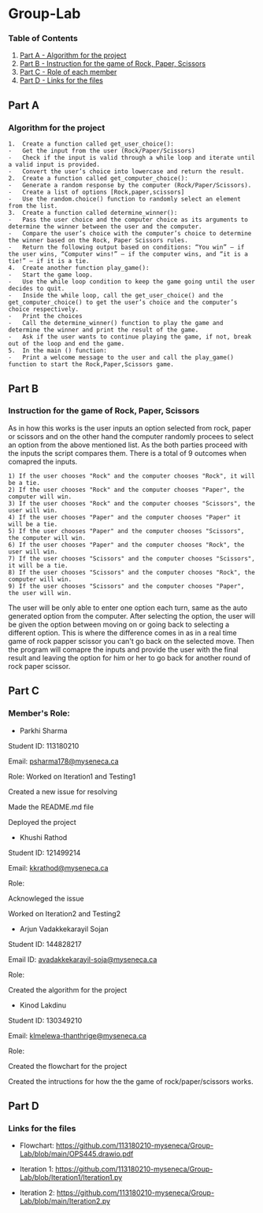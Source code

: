 # Group-Lab

### Table of Contents
1. [Part A - Algorithm for the project](#part-a)
2. [Part B - Instruction for the game of Rock, Paper, Scissors](#part-b)
3. [Part C - Role of each member](#part-c)
4. [Part D - Links for the files](#part-d)


## Part A

### Algorithm for the project

``` 
1.	Create a function called get_user_choice():
-	Get the input from the user (Rock/Paper/Scissors)
-	Check if the input is valid through a while loop and iterate until a valid input is provided.
-	Convert the user’s choice into lowercase and return the result.
2.	Create a function called get_computer_choice():
-	Generate a random response by the computer (Rock/Paper/Scissors).
-	Create a list of options [Rock,paper,scissors]
-	Use the random.choice() function to randomly select an element from the list.
3.	Create a function called determine_winner():
-	Pass the user choice and the computer choice as its arguments to determine the winner between the user and the computer.
-	Compare the user’s choice with the computer’s choice to determine the winner based on the Rock, Paper Scissors rules. 
-	Return the following output based on conditions: “You win” – if the user wins, “Computer wins!” – if the computer wins, and “it is a tie!” – if it is a tie.
4.	Create another function play_game():
-	Start the game loop.
-	Use the while loop condition to keep the game going until the user decides to quit. 
-	Inside the while loop, call the get_user_choice() and the get_computer_choice() to get the user’s choice and the computer’s choice respectively.
-	Print the choices
-	Call the determine_winner() function to play the game and determine the winner and print the result of the game.
-	Ask if the user wants to continue playing the game, if not, break out of the loop and end the game.
5.	In the main () function:
-	Print a welcome message to the user and call the play_game() function to start the Rock,Paper,Scissors game.
```

## Part B

### Instruction for the game of Rock, Paper, Scissors
As in how this works is the user inputs an option selected from rock, paper or scissors and on the other hand the computer randomly procees to select an option from the above mentioned list. As the both parties proceed with the inputs the script compares them. There is a total of 9 outcomes when comapred the inputs.

```
1) If the user chooses "Rock" and the computer chooses "Rock", it will be a tie. 
2) If the user chooses "Rock" and the computer chooses "Paper", the computer will win.
3) If the user chooses "Rock" and the computer chooses "Scissors", the user will win.
4) If the user chooses "Paper" and the computer chooses "Paper" it will be a tie.
5) If the user chooses "Paper" and the computer chooses "Scissors", the computer will win.
6) If the user chooses "Paper" and the computer chooses "Rock", the user will win.
7) If the user chooses "Scissors" and the computer chooses "Scissors", it will be a tie.
8) If the user chooses "Scissors" and the computer chooses "Rock", the computer will win.
9) If the user chooses "Scissors" and the computer chooses "Paper", the user will win.
```

The user will be only able to enter one option each turn, same as the auto generated option from the computer. After selecting the option, the user will be given the option between moving on or going back to selecting a different option. This is where the difference comes in as in a real time game of rock papper scissor you can't go back on the selected move. Then the program will comapre the inputs and provide the user with the final result and leaving the option for him or her to go back for another round of rock paper scissor.

## Part C

### Member's Role:

- Parkhi Sharma

Student ID: 113180210

Email: psharma178@myseneca.ca

Role: 
Worked on Iteration1 and Testing1

Created a new issue for resolving

Made the README.md file

Deployed the project

- Khushi Rathod 

Student ID: 121499214 

Email: kkrathod@myseneca.ca

Role:

Acknowleged the issue

Worked on Iteration2 and Testing2

- Arjun Vadakkekarayil Sojan

Student ID: 144828217

Email ID: avadakkekarayil-soja@myseneca.ca

Role:

Created the algorithm for the project

- Kinod Lakdinu

Student ID: 130349210

Email: klmelewa-thanthrige@myseneca.ca

Role:

Created the flowchart for the project

Created the intructions for how the the game of rock/paper/scissors works.

## Part D

### Links for the files 

- Flowchart: https://github.com/113180210-myseneca/Group-Lab/blob/main/OPS445.drawio.pdf  

- Iteration 1: https://github.com/113180210-myseneca/Group-Lab/blob/Iteration1/Iteration1.py

- Iteration 2: https://github.com/113180210-myseneca/Group-Lab/blob/main/Iteration2.py
